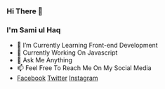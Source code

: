 ### Hi There 👋
### I'm Sami ul Haq

- 🌱 I’m Currently Learning Front-end Development
- 🔭 Currently Working On Javascript
- 💬 Ask Me Anything
- 📫 Feel Free To Reach Me On My Social Media
- [Facebook](https://www.facebook.com/sami.ul.haq.2017) [Twitter](https://twitter.com/_semiulhaq) [Instagram](https://www.instagram.com/_samiulhaq/)

<!--
Here are some ideas to get you started:

- 👯 I’m looking to collaborate on ...
- 😄 Pronouns: ...
- ⚡ Fun fact: ...
- 🤔 I’m looking for help with ...

-->
